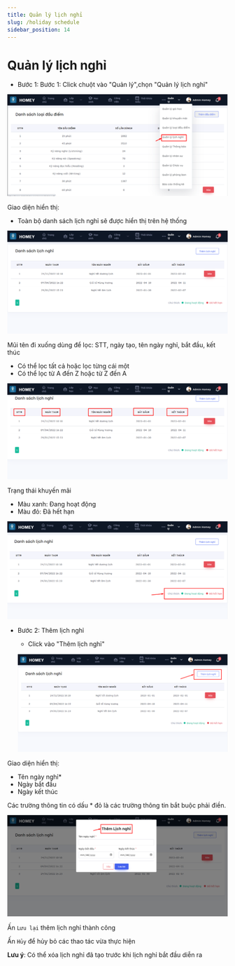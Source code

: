 ```yaml
---
title: Quản lý lịch nghỉ
slug: /holiday schedule
sidebar_position: 14
---
```


# Quản lý lịch nghỉ

- Bước 1: Bước 1: Click chuột vào "Quản lý",chọn "Quản lý lịch nghỉ"


![alt text](/img/manage/a18.png)

Giao diện hiển thị:

  + Toàn bộ danh sách lịch nghỉ sẽ được hiển thị trên hệ thống


![alt text](/img/manage/a19.png)

Mũi tên đi xuống dùng để lọc: STT, ngày tạo, tên ngày nghỉ, bắt đầu, kết thúc

  + Có thể lọc tất cả hoặc lọc từng cái một
  + Có thể lọc từ A đến Z hoặc từ Z đến A

![alt text](/img/manage/a20.png)

Trạng thái khuyến mãi

  + Màu xanh: Đang hoạt động
  + Màu đỏ: Đã hết hạn

![alt text](/img/manage/a21.png)

- Bước 2: Thêm lịch nghỉ
  + Click vào "Thêm lịch nghỉ"

  ![alt text](/img/manage/a22.png)

Giao diện hiển thị:
  + Tên ngày nghỉ*
  + Ngày bắt đầu
  + Ngày kết thúc

Các trường thông tin có dấu * đỏ là các trường thông tin bắt buộc phải điền.

![alt text](/img/manage/a23.png)

Ấn `Lưu lại` thêm lịch nghỉ thành công

Ấn `Hủy` để hủy bỏ các thao tác vừa thực hiện

**Lưu ý**: Có thể xóa lịch nghỉ đã tạo trước khi lịch nghỉ bắt đầu diễn ra
